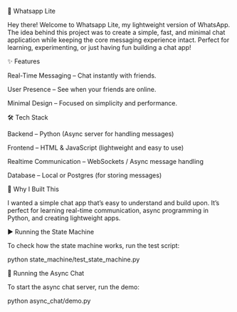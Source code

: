 📱 Whatsapp Lite

Hey there! Welcome to Whatsapp Lite, my lightweight version of WhatsApp. The idea behind this project was to create a simple, fast, and minimal chat application while keeping the core messaging experience intact. Perfect for learning, experimenting, or just having fun building a chat app!

✨ Features

Real-Time Messaging – Chat instantly with friends.

User Presence – See when your friends are online.

Minimal Design – Focused on simplicity and performance.

🛠 Tech Stack

Backend – Python (Async server for handling messages)

Frontend – HTML & JavaScript (lightweight and easy to use)

Realtime Communication – WebSockets / Async message handling

Database – Local or Postgres (for storing messages)

📌 Why I Built This

I wanted a simple chat app that’s easy to understand and build upon. It’s perfect for learning real-time communication, async programming in Python, and creating lightweight apps.


▶️ Running the State Machine

To check how the state machine works, run the test script:

python state_machine/test_state_machine.py

💬 Running the Async Chat

To start the async chat server, run the demo:

python async_chat/demo.py



